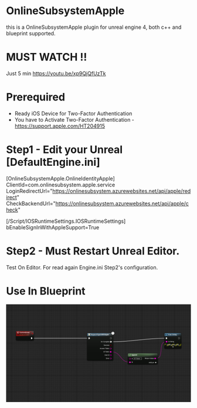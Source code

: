 # OnlineSubsystemApple
this is a OnlineSubsystemApple plugin for unreal engine 4, both c++ and blueprint supported.

# MUST WATCH !! 
 Just 5 min
 https://youtu.be/xp9QjQfUzTk

# Prerequired
 - Ready iOS Device for Two-Factor Authentication
 - You have to Activate Two-Factor Authentication - https://support.apple.com/HT204915 <br/>
  

# Step1 - Edit your Unreal [DefaultEngine.ini]

 [OnlineSubsystemApple.OnlineIdentityApple]<br />
 ClientId=com.onlinesubsystem.apple.service<br />
 LoginRedirectUrl="https://onlinesubsystem.azurewebsites.net/api/apple/redirect" <br />
 CheckBackendUrl="https://onlinesubsystem.azurewebsites.net/api/apple/check" <br />

 [/Script/IOSRuntimeSettings.IOSRuntimeSettings]<br />
 bEnableSignInWithAppleSupport=True
 
# Step2 - Must Restart Unreal Editor.
 Test On Editor.  For read again Engine.ini Step2's configuration.

# Use In Blueprint
![ScreenShot](img/Step14.png)

